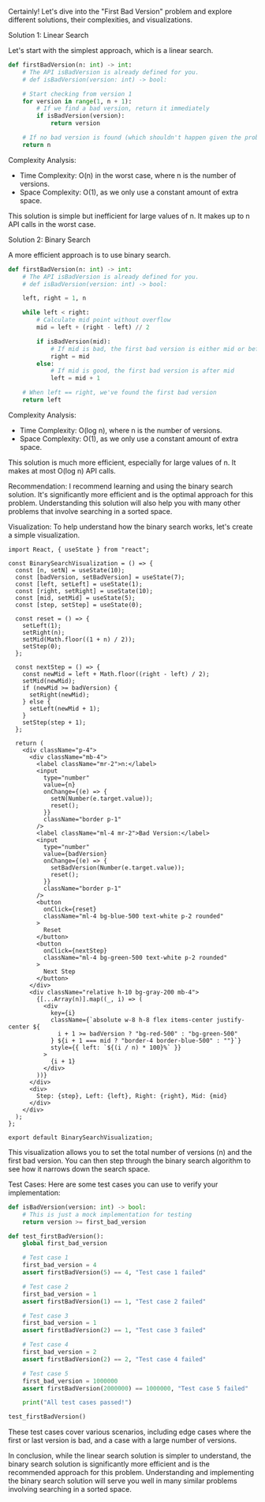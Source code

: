 Certainly! Let's dive into the "First Bad Version" problem and explore different solutions, their complexities, and visualizations.

Solution 1: Linear Search

Let's start with the simplest approach, which is a linear search.

```python
def firstBadVersion(n: int) -> int:
    # The API isBadVersion is already defined for you.
    # def isBadVersion(version: int) -> bool:

    # Start checking from version 1
    for version in range(1, n + 1):
        # If we find a bad version, return it immediately
        if isBadVersion(version):
            return version

    # If no bad version is found (which shouldn't happen given the problem constraints)
    return n

```

Complexity Analysis:

- Time Complexity: O(n) in the worst case, where n is the number of versions.
- Space Complexity: O(1), as we only use a constant amount of extra space.

This solution is simple but inefficient for large values of n. It makes up to n API calls in the worst case.

Solution 2: Binary Search

A more efficient approach is to use binary search.

```python
def firstBadVersion(n: int) -> int:
    # The API isBadVersion is already defined for you.
    # def isBadVersion(version: int) -> bool:

    left, right = 1, n

    while left < right:
        # Calculate mid point without overflow
        mid = left + (right - left) // 2

        if isBadVersion(mid):
            # If mid is bad, the first bad version is either mid or before mid
            right = mid
        else:
            # If mid is good, the first bad version is after mid
            left = mid + 1

    # When left == right, we've found the first bad version
    return left

```

Complexity Analysis:

- Time Complexity: O(log n), where n is the number of versions.
- Space Complexity: O(1), as we only use a constant amount of extra space.

This solution is much more efficient, especially for large values of n. It makes at most O(log n) API calls.

Recommendation:
I recommend learning and using the binary search solution. It's significantly more efficient and is the optimal approach for this problem. Understanding this solution will also help you with many other problems that involve searching in a sorted space.

Visualization:
To help understand how the binary search works, let's create a simple visualization.

```tsx
import React, { useState } from "react";

const BinarySearchVisualization = () => {
  const [n, setN] = useState(10);
  const [badVersion, setBadVersion] = useState(7);
  const [left, setLeft] = useState(1);
  const [right, setRight] = useState(10);
  const [mid, setMid] = useState(5);
  const [step, setStep] = useState(0);

  const reset = () => {
    setLeft(1);
    setRight(n);
    setMid(Math.floor((1 + n) / 2));
    setStep(0);
  };

  const nextStep = () => {
    const newMid = left + Math.floor((right - left) / 2);
    setMid(newMid);
    if (newMid >= badVersion) {
      setRight(newMid);
    } else {
      setLeft(newMid + 1);
    }
    setStep(step + 1);
  };

  return (
    <div className="p-4">
      <div className="mb-4">
        <label className="mr-2">n:</label>
        <input
          type="number"
          value={n}
          onChange={(e) => {
            setN(Number(e.target.value));
            reset();
          }}
          className="border p-1"
        />
        <label className="ml-4 mr-2">Bad Version:</label>
        <input
          type="number"
          value={badVersion}
          onChange={(e) => {
            setBadVersion(Number(e.target.value));
            reset();
          }}
          className="border p-1"
        />
        <button
          onClick={reset}
          className="ml-4 bg-blue-500 text-white p-2 rounded"
        >
          Reset
        </button>
        <button
          onClick={nextStep}
          className="ml-4 bg-green-500 text-white p-2 rounded"
        >
          Next Step
        </button>
      </div>
      <div className="relative h-10 bg-gray-200 mb-4">
        {[...Array(n)].map((_, i) => (
          <div
            key={i}
            className={`absolute w-8 h-8 flex items-center justify-center ${
              i + 1 >= badVersion ? "bg-red-500" : "bg-green-500"
            } ${i + 1 === mid ? "border-4 border-blue-500" : ""}`}
            style={{ left: `${(i / n) * 100}%` }}
          >
            {i + 1}
          </div>
        ))}
      </div>
      <div>
        Step: {step}, Left: {left}, Right: {right}, Mid: {mid}
      </div>
    </div>
  );
};

export default BinarySearchVisualization;
```

This visualization allows you to set the total number of versions (n) and the first bad version. You can then step through the binary search algorithm to see how it narrows down the search space.

Test Cases:
Here are some test cases you can use to verify your implementation:

```python
def isBadVersion(version: int) -> bool:
    # This is just a mock implementation for testing
    return version >= first_bad_version

def test_firstBadVersion():
    global first_bad_version

    # Test case 1
    first_bad_version = 4
    assert firstBadVersion(5) == 4, "Test case 1 failed"

    # Test case 2
    first_bad_version = 1
    assert firstBadVersion(1) == 1, "Test case 2 failed"

    # Test case 3
    first_bad_version = 1
    assert firstBadVersion(2) == 1, "Test case 3 failed"

    # Test case 4
    first_bad_version = 2
    assert firstBadVersion(2) == 2, "Test case 4 failed"

    # Test case 5
    first_bad_version = 1000000
    assert firstBadVersion(2000000) == 1000000, "Test case 5 failed"

    print("All test cases passed!")

test_firstBadVersion()

```

These test cases cover various scenarios, including edge cases where the first or last version is bad, and a case with a large number of versions.

In conclusion, while the linear search solution is simpler to understand, the binary search solution is significantly more efficient and is the recommended approach for this problem. Understanding and implementing the binary search solution will serve you well in many similar problems involving searching in a sorted space.
